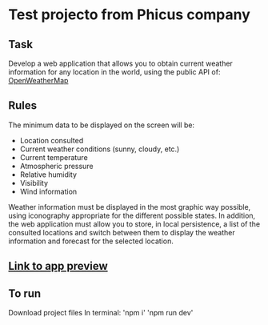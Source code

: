 # Test projecto from Phicus company

## Task
Develop a web application that allows you to obtain current weather information for any location in the world, using the public API of:
[OpenWeatherMap](https://openweathermap.org/)

## Rules
The minimum data to be displayed on the screen will be:
- Location consulted
- Current weather conditions (sunny, cloudy, etc.)
- Current temperature
- Atmospheric pressure
- Relative humidity
- Visibility
- Wind information

Weather information must be displayed in the most graphic way possible, using iconography appropriate for the different possible states.
In addition, the web application must allow you to store, in local persistence, a list of the consulted
locations and switch between them to display the weather information and forecast for the selected location.

## [Link to app preview]()

## To run
Download project files 
In terminal:
'npm i'
'npm run dev'
